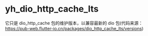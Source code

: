 # yh_dio_http_cache_lts
它只是 dio_http_cache 包的维护版本，以兼容最新的 dio 包(代码来源：https://pub-web.flutter-io.cn/packages/dio_http_cache_lts/versions)
